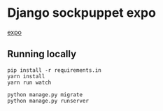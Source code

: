 # Django sockpuppet expo

[expo](https://django-sockpuppet-expo.python3.ninja)

## Running locally

```
pip install -r requirements.in
yarn install
yarn run watch

python manage.py migrate
python manage.py runserver
```



